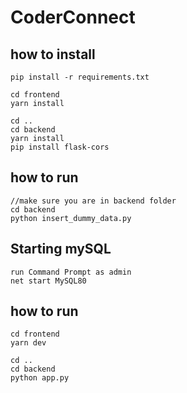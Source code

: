 # CoderConnect

## how to install
```
pip install -r requirements.txt

cd frontend
yarn install

cd .. 
cd backend 
yarn install
pip install flask-cors
```

## how to run
```
//make sure you are in backend folder
cd backend
python insert_dummy_data.py
```

## Starting mySQL
```
run Command Prompt as admin
net start MySQL80
```

## how to run
```
cd frontend 
yarn dev

cd .. 
cd backend
python app.py
```